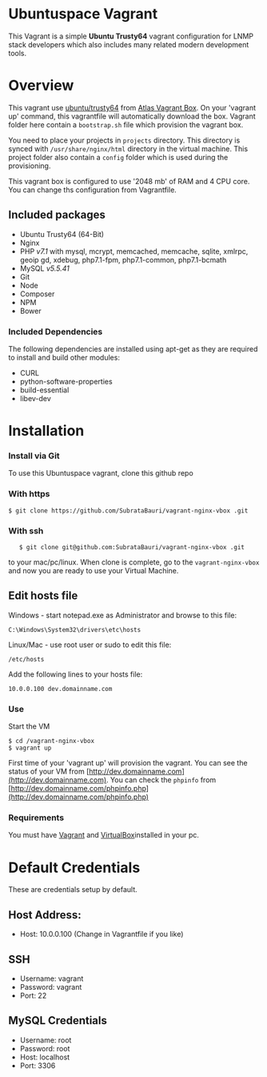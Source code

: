 # Ubuntuspace Vagrant

This Vagrant is a simple __Ubuntu Trusty64__ vagrant configuration for LNMP stack developers which also includes many related modern development tools.


# Overview
This vagrant use [ubuntu/trusty64](https://atlas.hashicorp.com/ubuntu/boxes/trusty64) from [Atlas Vagrant Box](https://atlas.hashicorp.com/boxes/search?utm_source=vagrantcloud.com&vagrantcloud=1).
  On your 'vagrant up' command, this vagrantfile will automatically download the box. Vagrant folder here contain a `bootstrap.sh` file which provision the vagrant box.
  
  You need to place your projects in `projects` directory. This directory is synced with `/usr/share/nginx/html` directory in the virtual machine. 
  This project folder also contain a `config` folder which is used during the provisioning. 

This vagrant box is configured to use '2048 mb' of RAM and 4 CPU core. You can change ths configuration from Vagrantfile.
 
## Included packages

- Ubuntu Trusty64 (64-Bit)
- Nginx
- PHP _v7.1_ with mysql, mcrypt, memcached, memcache, sqlite, xmlrpc, geoip gd, xdebug, php7.1-fpm, php7.1-common, php7.1-bcmath
- MySQL _v5.5.41_
- Git
- Node
- Composer
- NPM
- Bower

### Included Dependencies
The following dependencies are installed using apt-get as they are required to install and build other modules:

- CURL
- python-software-properties
- build-essential
- libev-dev

 
# Installation

### Install via Git
To use this Ubuntuspace vagrant, clone this github repo 

   ### With https
    $ git clone https://github.com/SubrataBauri/vagrant-nginx-vbox .git
   
   ### With ssh
       $ git clone git@github.com:SubrataBauri/vagrant-nginx-vbox .git
       
to your mac/pc/linux.  When clone is complete, go to the `vagrant-nginx-vbox ` and now you are ready to use your Virtual Machine.


## Edit hosts file
   
Windows - start notepad.exe as Administrator and browse to this file:
```
C:\Windows\System32\drivers\etc\hosts
```

Linux/Mac - use root user or sudo to edit this file:
```
/etc/hosts
```

   Add the following lines to your hosts file:
```
10.0.0.100 dev.domainname.com
```


### Use
Start the VM

    $ cd /vagrant-nginx-vbox
    $ vagrant up

First time of your 'vagrant up' will provision the vagrant. You can see the status of your VM from [http://dev.domainname.com](http://dev.domainname.com).
You can check the `phpinfo` from  [http://dev.domainname.com/phpinfo.php](http://dev.domainname.com/phpinfo.php)

### Requirements
You must have [Vagrant](http://vagrantup.com) and [VirtualBox](https://www.virtualbox.org)installed in your pc.


# Default Credentials
These are credentials setup by default.

## Host Address:
- Host: 10.0.0.100 (Change in Vagrantfile if you like)
 
## SSH
- Username: vagrant
- Password: vagrant
- Port: 22

## MySQL Credentials
- Username: root
- Password: root
- Host: localhost
- Port: 3306

